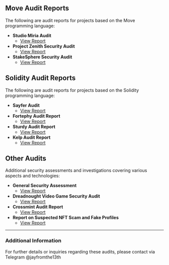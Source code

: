 


## Move Audit Reports

The following are audit reports for projects based on the Move programming language:

- **Studio Miria Audit**
  - [View Report](https://github.com/Jayfromthe13th/Studio-Miria-audit)
- **Project Zenith Security Audit**
  - [View Report](https://github.com/Jayfromthe13th/Project-Zenith-Security-Audit-Report)
- **StakeSphere Security Audit**
  - [View Report](https://github.com/Jayfromthe13th/StakeSphere-stealth-)

## Solidity Audit Reports

The following are audit reports for projects based on the Solidity programming language:

- **Sayfer Audit**
  - [View Report](https://github.com/Jayfromthe13th/SayferCTF)
- **Fortephy Audit Report**
  - [View Report](https://github.com/Jayfromthe13th/Fortephy-Audit-Report)
- **Sturdy Audit Report**
  - [View Report](https://github.com/Jayfromthe13th/Sturdy-Audit-Report)
 - **Kelp Audit Report**
    - [View Report](https://github.com/Jayfromthe13th/Kelp.DAO-)


## Other Audits

Additional security assessments and investigations covering various aspects and technologies:

- **General Security Assessment**
  - [View Report](https://github.com/Jayfromthe13th/Security_Assessment)
- **Dreadnought Video Game Security Audit**
  - [View Report](https://github.com/Jayfromthe13th/Dreadnought-Video-Game-Security-Audit)
- **Crossmint Audit Report**
  - [View Report](https://github.com/Jayfromthe13th/Crossmint-Audit-Report-)
- **Report on Suspected NFT Scam and Fake Profiles**
  - [View Report](https://github.com/Jayfromthe13th/Report-Investigating-Suspected-NFT-Scam-and-Identifying-the-Use-of-Fake-Profiles)

---

### Additional Information

For further details or inquiries regarding these audits, please contact via Telegram @jayfromthe13th


